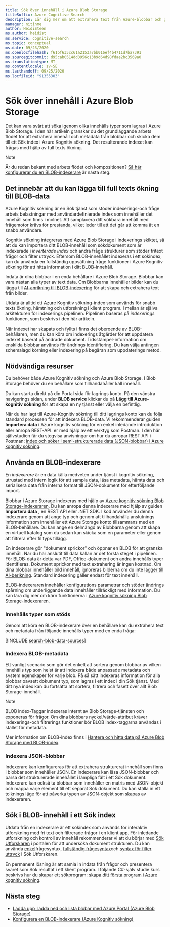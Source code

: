 ```yaml
---
title: Sök över innehåll i Azure Blob Storage
titleSuffix: Azure Cognitive Search
description: Lär dig mer om att extrahera text från Azure-blobbar och göra den full text sökbar i ett Azure Kognitiv sökning index.
manager: nitinme
author: HeidiSteen
ms.author: heidist
ms.service: cognitive-search
ms.topic: conceptual
ms.date: 09/23/2020
ms.openlocfilehash: f61bf635cc61a2153a7bb016ef4b4711d7ba7391
ms.sourcegitcommit: d95cab0514dd0956c13b9d64d98fdae2bc3569a0
ms.translationtype: MT
ms.contentlocale: sv-SE
ms.lasthandoff: 09/25/2020
ms.locfileid: "91355303"
---
```

# <a name="search-over-azure-blob-storage-content"></a>Sök över innehåll i Azure Blob Storage

Det kan vara svårt att söka igenom olika innehålls typer som lagras i Azure Blob Storage. I den här artikeln granskar du det grundläggande arbets flödet för att extrahera innehåll och metadata från blobbar och skicka dem till ett Sök index i Azure Kognitiv sökning. Det resulterande indexet kan frågas med hjälp av full texts ökning.

> [!NOTE]
> Är du redan bekant med arbets flödet och kompositionen? [Så här konfigurerar du en BLOB-indexerare](search-howto-indexing-azure-blob-storage.md) är nästa steg.

## <a name="what-it-means-to-add-full-text-search-to-blob-data"></a>Det innebär att du kan lägga till full texts ökning till BLOB-data

Azure Kognitiv sökning är en Sök tjänst som stöder indexerings-och fråge arbets belastningar med användardefinierade index som innehåller det innehåll som finns i molnet. Att samplacera ditt sökbara innehåll med frågemotor krävs för prestanda, vilket leder till att det går att komma åt en snabb användare.

Kognitiv sökning integreras med Azure Blob Storage i indexerings skiktet, så att du kan importera ditt BLOB-innehåll som sökdokument som är indexerade i *inverterade index* och andra fråge strukturer som stöder fritext frågor och filter uttryck. Eftersom BLOB-innehållet indexeras i ett sökindex, kan du använda en fullständig uppsättning fråge funktioner i Azure Kognitiv sökning för att hitta information i ditt BLOB-innehåll.

Indata är dina blobbar i en enda behållare i Azure Blob Storage. Blobbar kan vara nästan alla typer av text data. Om Blobbarna innehåller bilder kan du lägga till [AI-anrikning till BLOB-indexering](search-blob-ai-integration.md) för att skapa och extrahera text från bilder.

Utdata är alltid ett Azure Kognitiv sökning-index som används för snabb texts ökning, hämtning och utforskning i klient program. I mellan är själva arkitekturen för indexerings pipelinen. Pipelinen baseras på *indexerings* funktionen, som beskrivs i den här artikeln.

När indexet har skapats och fyllts i finns det oberoende av BLOB-behållaren, men du kan köra om indexerings åtgärder för att uppdatera indexet baserat på ändrade dokument. Tidsstämpel-information om enskilda blobbar används för ändrings identifiering. Du kan välja antingen schemalagd körning eller indexering på begäran som uppdaterings metod.

## <a name="required-resources"></a>Nödvändiga resurser

Du behöver både Azure Kognitiv sökning och Azure Blob Storage. I Blob Storage behöver du en behållare som tillhandahåller käll innehåll.

Du kan starta direkt på din Portal sida för lagrings konto. På den vänstra navigerings sidan, under **BLOB service** klickar du på **Lägg till Azure-kognitiv sökning** för att skapa en ny tjänst eller välja en befintlig. 

När du har lagt till Azure-Kognitiv sökning till ditt lagrings konto kan du följa standard processen för att indexera BLOB-data. Vi rekommenderar guiden **Importera data** i Azure kognitiv sökning för en enkel inledande introduktion eller anropa REST-API: er med hjälp av ett verktyg som Postman. I den här självstudien får du stegvisa anvisningar om hur du anropar REST API i Postman: [index och söker i semi-strukturerade data (JSON-blobbar) i Azure kognitiv sökning](search-semi-structured-data.md). 

## <a name="use-a-blob-indexer"></a>Använda en BLOB-indexerare

En *indexerare* är en data källa medveten under tjänst i kognitiv sökning, utrustad med intern logik för att sampla data, läsa metadata, hämta data och serialisera data från interna format till JSON-dokument för efterföljande import. 

Blobbar i Azure Storage indexeras med hjälp av [Azure kognitiv sökning Blob Storage-indexeraren](search-howto-indexing-azure-blob-storage.md). Du kan anropa denna indexerare med hjälp av guiden **Importera data** , en REST API eller .NET SDK. I kod använder du denna indexerare genom att ange typ och genom att tillhandahålla anslutnings information som innehåller ett Azure Storage konto tillsammans med en BLOB-behållare. Du kan ange en delmängd av Blobbarna genom att skapa en virtuell katalog som du sedan kan skicka som en parameter eller genom att filtrera efter fil typs tillägg.

En indexerare gör "dokument sprickor" och öppnar en BLOB för att granska innehåll. När du har anslutit till data källan är det första steget i pipelinen. För BLOB-data är detta var PDF, Office-dokument och andra innehålls typer identifieras. Dokument sprickor med text extrahering är ingen kostnad. Om dina blobbar innehåller bild innehåll, ignoreras bilderna om du inte [lägger till AI-berikning](search-blob-ai-integration.md). Standard indexering gäller endast för text innehåll.

BLOB-indexeraren innehåller konfigurations parametrar och stöder ändrings spårning om underliggande data innehåller tillräckligt med information. Du kan lära dig mer om kärn funktionerna i [Azure kognitiv sökning Blob Storage-indexeraren](search-howto-indexing-azure-blob-storage.md).

### <a name="supported-content-types"></a>Innehålls typer som stöds

Genom att köra en BLOB-indexerare över en behållare kan du extrahera text och metadata från följande innehålls typer med en enda fråga:

[!INCLUDE [search-blob-data-sources](../../includes/search-blob-data-sources.md)]

### <a name="indexing-blob-metadata"></a>Indexera BLOB-metadata

Ett vanligt scenario som gör det enkelt att sortera genom blobbar av vilken innehålls typ som helst är att indexera både anpassade metadata och system egenskaper för varje blob. På så sätt indexeras information för alla blobbar oavsett dokument typ, som lagras i ett index i din Sök tjänst. Med ditt nya index kan du fortsätta att sortera, filtrera och fasett över allt Blob Storage-innehåll.

> [!NOTE]
> BLOB index-Taggar indexeras internt av Blob Storage-tjänsten och exponeras för frågor. Om dina blobbars nyckel/värde-attribut kräver indexerings-och filtrerings funktioner bör BLOB index-taggarna användas i stället för metadata.
>
> Mer information om BLOB-index finns i [Hantera och hitta data på Azure Blob Storage med BLOB-index](../storage/blobs/storage-manage-find-blobs.md).

### <a name="indexing-json-blobs"></a>Indexera JSON-blobbar

Indexerare kan konfigureras för att extrahera strukturerat innehåll som finns i blobbar som innehåller JSON. En indexerare kan läsa JSON-blobbar och parsa det strukturerade innehållet i lämpliga fält i ett Sök dokument. Indexerare kan också ta blobbar som innehåller en matris med JSON-objekt och mappa varje element till ett separat Sök dokument. Du kan ställa in ett tolknings läge för att påverka typen av JSON-objekt som skapas av indexeraren.

## <a name="search-blob-content-in-a-search-index"></a>Sök i BLOB-innehåll i ett Sök index 

Utdata från en indexerare är ett sökindex som används för interaktiv utforskning med fri text och filtrerade frågor i en klient app. För inledande utforskning och kontroll av innehåll rekommenderar vi att du börjar med [Sök Utforskaren](search-explorer.md) i portalen för att undersöka dokument strukturen. Du kan använda [enkel](query-simple-syntax.md)frågesyntax, [fullständig frågesyntax](query-lucene-syntax.md)och [syntax för filter uttryck](query-odata-filter-orderby-syntax.md) i Sök Utforskaren.

En permanent lösning är att samla in indata från frågor och presentera svaret som Sök resultat i ett klient program. I följande C#-själv studie kurs beskrivs hur du skapar ett sökprogram: [skapa ditt första program i Azure kognitiv sökning](tutorial-csharp-create-first-app.md).

## <a name="next-steps"></a>Nästa steg

+ [Ladda upp, ladda ned och lista blobar med Azure Portal (Azure Blob Storage)](../storage/blobs/storage-quickstart-blobs-portal.md)
+ [Konfigurera en BLOB-indexerare (Azure Kognitiv sökning)](search-howto-indexing-azure-blob-storage.md)
